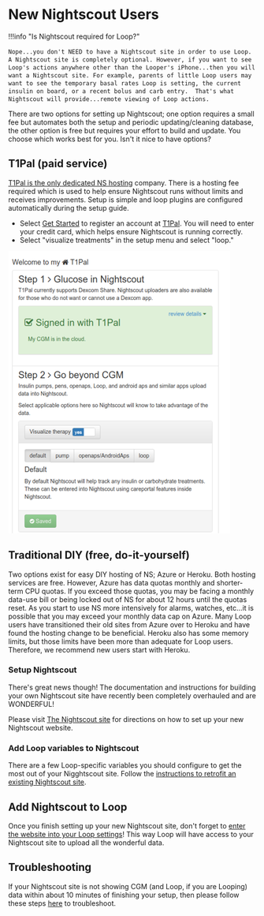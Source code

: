 # New Nightscout Users

!!!info "Is Nightscout required for Loop?"

    Nope...you don't NEED to have a Nightscout site in order to use Loop. A Nightscout site is completely optional. However, if you want to see Loop's actions anywhere other than the Looper's iPhone...then you will want a Nightscout site. For example, parents of little Loop users may want to see the temporary basal rates Loop is setting, the current insulin on board, or a recent bolus and carb entry.  That's what Nightscout will provide...remote viewing of Loop actions.

There are two options for setting up Nightscout; one option requires a small fee but automates both the setup and periodic updating/cleaning database, the other option is free but requires your effort to build and update. You choose which works best for you. Isn't it nice to have options?

## T1Pal (paid service)

[T1Pal is the only dedicated NS hosting](https://t1pal.com/) company. There is a hosting fee required which is used to help ensure Nightscout runs without limits and receives improvements. Setup is simple and loop plugins are configured automatically during the setup guide.

* Select [Get Started](https://www.t1pal.com/getting-started/starting/home) to register an account at [T1Pal](https://www.t1pal.com/).  You will need to enter your credit card, which helps ensure Nightscout is running correctly.
* Select "visualize treatments" in the setup menu and select "loop."

![img/t1pal_configure.png](img/t1pal_configure.png)

## Traditional DIY (free, do-it-yourself)

Two options exist for easy DIY hosting of NS; Azure or Heroku. Both hosting services are free.  However,  Azure has data quotas monthly and shorter-term CPU quotas.  If you exceed those quotas, you may be facing a monthly data-use bill or being locked out of NS for about 12 hours until the quotas reset.  As you start to use NS more intensively for alarms, watches, etc…it is possible that you may exceed your monthly data cap on Azure.  Many Loop users have transitioned their old sites from Azure over to Heroku and have found the hosting change to be beneficial.  Heroku also has some memory limits, but those limits have been more than adequate for Loop users.  Therefore, we recommend new users start with Heroku.

### Setup Nightscout

There's great news though! The documentation and instructions for building your own Nightscout site have recently been completely overhauled and are WONDERFUL!

Please visit [The Nightscout site](http://nightscout.github.io/nightscout/new_user/) for directions on how to set up your new Nightscout website.

### Add Loop variables to Nightscout

There are a few Loop-specific variables you should configure to get the most out of your Nigghtscout site. Follow the [instructions to retrofit an existing Nightscout site](update_user.md#step-2-editadd-config-vars).

## Add Nightscout to Loop

Once you finish setting up your new Nightscout site, don't forget to [enter the website into your Loop settings](../operation/loop-settings/services.md#nightscout)! This way Loop will have access to your Nightscout site to upload all the wonderful data.

## Troubleshooting

If your Nightscout site is not showing CGM (and Loop, if you are Looping) data within about 10 minutes of finishing your setup, then please follow these steps [here](troublehoot.md) to troubleshoot.

